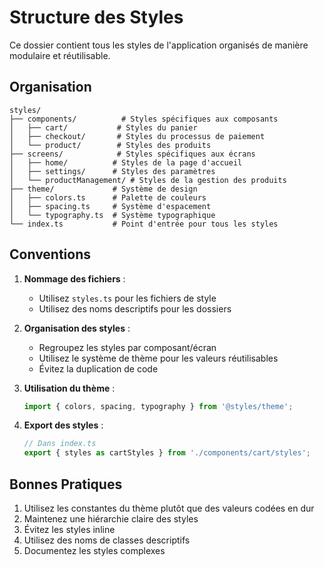 # Structure des Styles

Ce dossier contient tous les styles de l'application organisés de manière modulaire et réutilisable.

## Organisation

```
styles/
├── components/          # Styles spécifiques aux composants
│   ├── cart/           # Styles du panier
│   ├── checkout/       # Styles du processus de paiement
│   └── product/        # Styles des produits
├── screens/            # Styles spécifiques aux écrans
│   ├── home/          # Styles de la page d'accueil
│   ├── settings/      # Styles des paramètres
│   └── productManagement/ # Styles de la gestion des produits
├── theme/             # Système de design
│   ├── colors.ts      # Palette de couleurs
│   ├── spacing.ts     # Système d'espacement
│   └── typography.ts  # Système typographique
└── index.ts           # Point d'entrée pour tous les styles
```

## Conventions

1. **Nommage des fichiers** :
   - Utilisez `styles.ts` pour les fichiers de style
   - Utilisez des noms descriptifs pour les dossiers

2. **Organisation des styles** :
   - Regroupez les styles par composant/écran
   - Utilisez le système de thème pour les valeurs réutilisables
   - Évitez la duplication de code

3. **Utilisation du thème** :
   ```typescript
   import { colors, spacing, typography } from '@styles/theme';
   ```

4. **Export des styles** :
   ```typescript
   // Dans index.ts
   export { styles as cartStyles } from './components/cart/styles';
   ```

## Bonnes Pratiques

1. Utilisez les constantes du thème plutôt que des valeurs codées en dur
2. Maintenez une hiérarchie claire des styles
3. Évitez les styles inline
4. Utilisez des noms de classes descriptifs
5. Documentez les styles complexes 